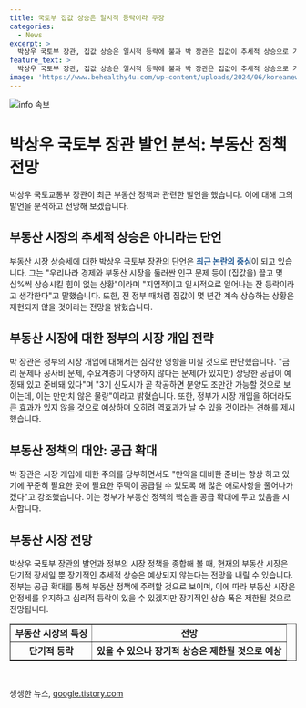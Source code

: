 ```yaml
---
title: 국토부 집값 상승은 일시적 등락이라 주장
categories:
  - News
excerpt: >
  박상우 국토부 장관, 집값 상승은 일시적 등락에 불과 박 장관은 집값이 추세적 상승으로 가는 것은 아니라고 확신하며, 경제와 부동산 시장을 둘러싼 여러 문제들이 집값을 끌고 상승시킬 힘이 없다고 강조했다. 또한, 정부가 시장에 직접 개입하는 것은 효과가 있지 않을 뿐더러 역효과를 낼 수 있으며, 준비된 공급이 예정되어 있다고 밝혔다. 또한, 애로사항을 해결해가며 필요한 곳에 필요한 주택이 공급될 수 있도록 노력하고 있다고 강조했다.
feature_text: >
  박상우 국토부 장관, 집값 상승은 일시적 등락에 불과 박 장관은 집값이 추세적 상승으로 가는 것은 아니라고 확신하며, 경제와 부동산 시장을 둘러싼 여러 문제들이 집값을 끌고 상승시킬 힘이 없다고 강조했다. 또한, 정부가 시장에 직접 개입하는 것은 효과가 있지 않을 뿐더러 역효과를 낼 수 있으며, 준비된 공급이 예정되어 있다고 밝혔다. 또한, 애로사항을 해결해가며 필요한 곳에 필요한 주택이 공급될 수 있도록 노력하고 있다고 강조했다.
image: 'https://www.behealthy4u.com/wp-content/uploads/2024/06/koreanews.jpg'
---
```


<p><img src="https://www.behealthy4u.com/wp-content/uploads/2024/06/koreanews.jpg" alt="info 속보" /></p>

<h1>박상우 국토부 장관 발언 분석: 부동산 정책 전망</h1>

<p data-ke-size="size16">박상우 국토교통부 장관이 최근 부동산 정책과 관련한 발언을 했습니다. 이에 대해 그의 발언을 분석하고 전망해 보겠습니다.</p>

<h2 data-ke-size="size26">부동산 시장의 추세적 상승은 아니라는 단언</h2>

<p>부동산 시장 상승세에 대한 박상우 국토부 장관의 단언은 <b><span style="color: #1a5490;">최근 논란의 중심</span></b>이 되고 있습니다. 그는 "우리나라 경제와 부동산 시장을 둘러싼 인구 문제 등이 (집값을) 끌고 몇십%씩 상승시킬 힘이 없는 상황"이라며 "지엽적이고 일시적으로 일어나는 잔 등락이라고 생각한다"고 말했습니다. 또한, 전 정부 때처럼 집값이 몇 년간 계속 상승하는 상황은 재현되지 않을 것이라는 전망을 밝혔습니다.</p>

<h2 data-ke-size="size26">부동산 시장에 대한 정부의 시장 개입 전략</h2>

<p>박 장관은 정부의 시장 개입에 대해서는 심각한 영향을 미칠 것으로 판단했습니다. "금리 문제나 공사비 문제, 수요계층이 다양하지 않다는 문제(가 있지만) 상당한 공급이 예정돼 있고 준비돼 있다"며 "3기 신도시가 곧 착공하면 분양도 조만간 가능할 것으로 보이는데, 이는 만만치 않은 물량"이라고 밝혔습니다. 또한, 정부가 시장 개입을 하더라도 큰 효과가 있지 않을 것으로 예상하며 오히려 역효과가 날 수 있을 것이라는 견해를 제시했습니다.</p>

<h2 data-ke-size="size26">부동산 정책의 대안: 공급 확대</h2>

<p>박 장관은 시장 개입에 대한 주의를 당부하면서도 "만약을 대비한 준비는 항상 하고 있기에 꾸준히 필요한 곳에 필요한 주택이 공급될 수 있도록 해 많은 애로사항을 풀어나가겠다"고 강조했습니다. 이는 정부가 부동산 정책의 핵심을 공급 확대에 두고 있음을 시사합니다.</p>

<h2 data-ke-size="size26">부동산 시장 전망</h2>

<p>박상우 국토부 장관의 발언과 정부의 시장 정책을 종합해 볼 때, 현재의 부동산 시장은 단기적 장세일 뿐 장기적인 추세적 상승은 예상되지 않는다는 전망을 내릴 수 있습니다. 정부는 공급 확대를 통해 부동산 정책에 주력할 것으로 보이며, 이에 따라 부동산 시장은 안정세를 유지하고 심리적 등락이 있을 수 있겠지만 장기적인 상승 폭은 제한될 것으로 전망됩니다.</p></p>

<table border="1" style="width: 100%;">
<tbody>
<tr>
<td style="text-align: center; height: 17px;"><b>부동산 시장의 특징</b></td>
<td style="text-align: center; height: 17px;"><b>전망</b></td>
</tr>
<tr>
<td style="text-align: center; height: 17px;"><b>단기적 등락</b></td>
<td style="text-align: center; height: 17px;"><b>있을 수 있으나 장기적 상승은 제한될 것으로 예상</b></td>
</tr>
</tbody>
</table>

<p data-ke-size="size16">&nbsp;</p>
생생한 뉴스, <a href="https://qoogle.tistory.com" rel="dofollow">qoogle.tistory.com</a>


